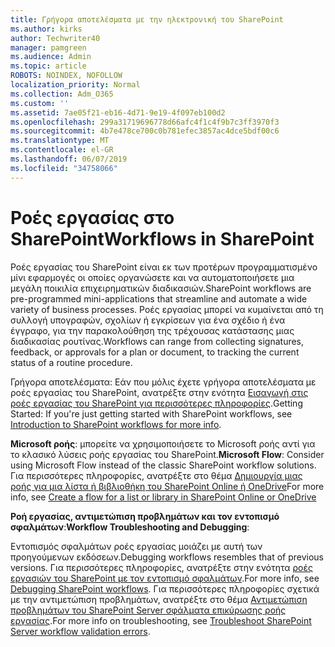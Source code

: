 ```yaml
---
title: Γρήγορα αποτελέσματα με την ηλεκτρονική του SharePoint
ms.author: kirks
author: Techwriter40
manager: pamgreen
ms.audience: Admin
ms.topic: article
ROBOTS: NOINDEX, NOFOLLOW
localization_priority: Normal
ms.collection: Adm_O365
ms.custom: ''
ms.assetid: 7ae05f21-eb16-4d71-9e19-4f097eb100d2
ms.openlocfilehash: 299a31719696778d66afc4f1c4f9b7c3ff3970f3
ms.sourcegitcommit: 4b7e478ce700c0b781efec3857ac4dce5bdf00c6
ms.translationtype: MT
ms.contentlocale: el-GR
ms.lasthandoff: 06/07/2019
ms.locfileid: "34758066"
---
```

# <a name="workflows-in-sharepoint"></a><span data-ttu-id="7255d-102">Ροές εργασίας στο SharePoint</span><span class="sxs-lookup"><span data-stu-id="7255d-102">Workflows in SharePoint</span></span>

<span data-ttu-id="7255d-103">Ροές εργασίας του SharePoint είναι εκ των προτέρων προγραμματισμένο μίνι εφαρμογές οι οποίες οργανώσετε και να αυτοματοποιήσετε μια μεγάλη ποικιλία επιχειρηματικών διαδικασιών.</span><span class="sxs-lookup"><span data-stu-id="7255d-103">SharePoint workflows are pre-programmed mini-applications that streamline and automate a wide variety of business processes.</span></span> <span data-ttu-id="7255d-104">Ροές εργασίας μπορεί να κυμαίνεται από τη συλλογή υπογραφών, σχολίων ή εγκρίσεων για ένα σχέδιο ή ένα έγγραφο, για την παρακολούθηση της τρέχουσας κατάστασης μιας διαδικασίας ρουτίνας.</span><span class="sxs-lookup"><span data-stu-id="7255d-104">Workflows can range from collecting signatures, feedback, or approvals for a plan or document, to tracking the current status of a routine procedure.</span></span>

<span data-ttu-id="7255d-105">Γρήγορα αποτελέσματα: Εάν που μόλις έχετε γρήγορα αποτελέσματα με ροές εργασίας του SharePoint, ανατρέξτε στην ενότητα [Εισαγωγή στις ροές εργασίας του SharePoint για περισσότερες πληροφορίες](https://support.office.com/article/introduction-to-sharepoint-workflow-07982276-54e8-4e17-8699-5056eff4d9e3).</span><span class="sxs-lookup"><span data-stu-id="7255d-105">Getting Started: If you're just getting started with SharePoint workflows, see [Introduction to SharePoint workflows for more info](https://support.office.com/article/introduction-to-sharepoint-workflow-07982276-54e8-4e17-8699-5056eff4d9e3).</span></span>

<span data-ttu-id="7255d-106">**Microsoft ροής**: μπορείτε να χρησιμοποιήσετε το Microsoft ροής αντί για το κλασικό λύσεις ροής εργασίας του SharePoint.</span><span class="sxs-lookup"><span data-stu-id="7255d-106">**Microsoft Flow**: Consider using Microsoft Flow instead of the classic SharePoint workflow solutions.</span></span> <span data-ttu-id="7255d-107">Για περισσότερες πληροφορίες, ανατρέξτε στο θέμα [Δημιουργία μιας ροής για μια λίστα ή βιβλιοθήκη του SharePoint Online ή OneDrive](https://support.office.com/article/create-a-flow-for-a-list-or-library-in-sharepoint-online-or-onedrive-for-business-a9c3e03b-0654-46af-a254-20252e580d01)</span><span class="sxs-lookup"><span data-stu-id="7255d-107">For more info, see [Create a flow for a list or library in SharePoint Online or OneDrive](https://support.office.com/article/create-a-flow-for-a-list-or-library-in-sharepoint-online-or-onedrive-for-business-a9c3e03b-0654-46af-a254-20252e580d01)</span></span>

<span data-ttu-id="7255d-108">**Ροή εργασίας, αντιμετώπιση προβλημάτων και τον εντοπισμό σφαλμάτων**:</span><span class="sxs-lookup"><span data-stu-id="7255d-108">**Workflow Troubleshooting and Debugging**:</span></span>

<span data-ttu-id="7255d-109">Εντοπισμός σφαλμάτων ροές εργασίας μοιάζει με αυτή των προηγούμενων εκδόσεων.</span><span class="sxs-lookup"><span data-stu-id="7255d-109">Debugging workflows resembles that of previous versions.</span></span> <span data-ttu-id="7255d-110">Για περισσότερες πληροφορίες, ανατρέξτε στην ενότητα [ροές εργασιών του SharePoint με τον εντοπισμό σφαλμάτων](https://docs.microsoft.com/sharepoint/dev/general-development/debugging-sharepoint-server-workflows).</span><span class="sxs-lookup"><span data-stu-id="7255d-110">For more info, see [Debugging SharePoint workflows](https://docs.microsoft.com/sharepoint/dev/general-development/debugging-sharepoint-server-workflows).</span></span> <span data-ttu-id="7255d-111">Για περισσότερες πληροφορίες σχετικά με την αντιμετώπιση προβλημάτων, ανατρέξτε στο θέμα [Αντιμετώπιση προβλημάτων του SharePoint Server σφάλματα επικύρωσης ροής εργασίας](https://docs.microsoft.com/sharepoint/dev/general-development/troubleshooting-sharepoint-server-workflow-validation-errors-in-visio).</span><span class="sxs-lookup"><span data-stu-id="7255d-111">For more info on troubleshooting, see [Troubleshoot SharePoint Server workflow validation errors](https://docs.microsoft.com/sharepoint/dev/general-development/troubleshooting-sharepoint-server-workflow-validation-errors-in-visio).</span></span>

